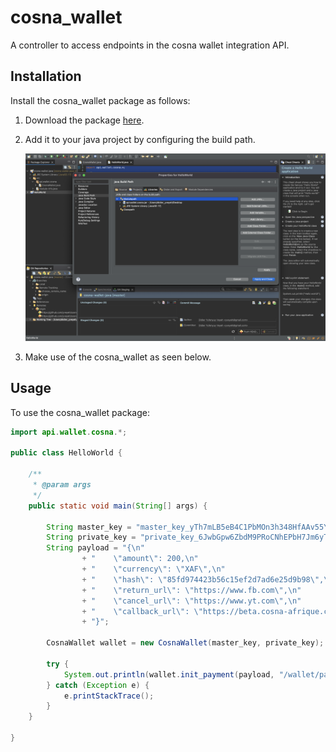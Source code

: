 # cosna_wallet
A controller to access endpoints in the cosna wallet integration API.

## Installation
Install the cosna_wallet package as follows:

1. Download the package [here](./dist/api.wallet.cosna-1.0.0.jar).
2. Add it to your java project by configuring the build path.

    ![Configure Build Path](./img/configure_buildpath.png)
3. Make use of the cosna_wallet as seen below.


## Usage
To use the cosna_wallet package:

```java
import api.wallet.cosna.*;

public class HelloWorld {

	/**
	 * @param args
	 */
	public static void main(String[] args) {
		
		String master_key = "master_key_yTh7mLB5eB4C1PbMOn3h348HfAAv55Y9";
    	String private_key = "private_key_6JwbGpw6ZbdM9PRoCNhEPbH7Jm6yTP7i";
    	String payload = "{\n"
    			+ "    \"amount\": 200,\n"
    			+ "    \"currency\": \"XAF\",\n"
    			+ "    \"hash\": \"85fd974423b56c15ef2d7ad6e25d9b98\",\n"
    			+ "    \"return_url\": \"https://www.fb.com\",\n"
    			+ "    \"cancel_url\": \"https://www.yt.com\",\n"
    			+ "    \"callback_url\": \"https://beta.cosna-afrique.com\"\n"
    			+ "}";

    	CosnaWallet wallet = new CosnaWallet(master_key, private_key);
    	
    	try {
			System.out.println(wallet.init_payment(payload, "/wallet/payment"));
		} catch (Exception e) {
			e.printStackTrace();
		}
	}

}
```